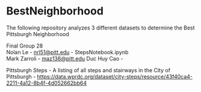 # BestNeighborhood
The following repository analyzes 3 different datasets to determine the Best Pittsburgh Neighborhood  

Final Group 28  
Nolan Le - nrl51@pitt.edu - StepsNotebook.ipynb  
Mark Zarroli  -  maz136@pitt.edu
Duc Huy Cao -   
  
Pittsburgh Steps - A listing of all steps and stairways in the City of Pittsburgh - https://data.wprdc.org/dataset/city-steps/resource/43f40ca4-2211-4a12-8b4f-4d052662bb64  


